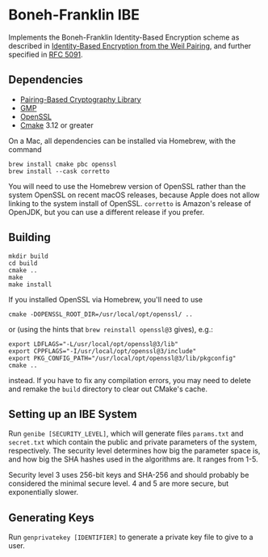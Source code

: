 # Boneh-Franklin IBE

Implements the Boneh-Franklin Identity-Based Encryption scheme as described in [Identity-Based Encryption from the Weil Pairing](https://crypto.stanford.edu/~dabo/papers/bfibe.pdf), and further specified in [RFC 5091](https://tools.ietf.org/html/rfc5091).

## Dependencies

* [Pairing-Based Cryptography Library](https://crypto.stanford.edu/pbc/)
* [GMP](https://gmplib.org/)
* [OpenSSL](https://www.openssl.org/)
* [Cmake](https://cmake.org/) 3.12 or greater

On a Mac, all dependencies can be installed via Homebrew, with the command

    brew install cmake pbc openssl
    brew install --cask corretto
    
You will need to use the Homebrew version of OpenSSL rather than the system OpenSSL on recent macOS releases, 
because Apple does not allow linking to the system install of OpenSSL. `corretto` is Amazon's release of OpenJDK, 
but you can use a different release if you prefer.

## Building

    mkdir build
    cd build
    cmake ..
    make
    make install

If you installed OpenSSL via Homebrew, you'll need to use

    cmake -DOPENSSL_ROOT_DIR=/usr/local/opt/openssl/ ..

or (using the hints that `brew reinstall openssl@3` gives), e.g.:

    export LDFLAGS="-L/usr/local/opt/openssl@3/lib"
    export CPPFLAGS="-I/usr/local/opt/openssl@3/include"
    export PKG_CONFIG_PATH="/usr/local/opt/openssl@3/lib/pkgconfig"
    cmake ..

instead. If you have to fix any compilation errors, you may need to delete and remake the `build` directory to clear 
out CMake's cache.

## Setting up an IBE System

Run `genibe [SECURITY_LEVEL]`, which will generate files `params.txt` and
`secret.txt` which contain the public and private parameters of the system,
respectively. The security level determines how big the parameter space is,
and how big the SHA hashes used in the algorithms are. It ranges from 1-5.

Security level 3 uses 256-bit keys and SHA-256 and should probably be
considered the minimal secure level. 4 and 5 are more secure, but
exponentially slower.

## Generating Keys

Run `genprivatekey [IDENTIFIER]` to generate a private key file to give to
a user.
